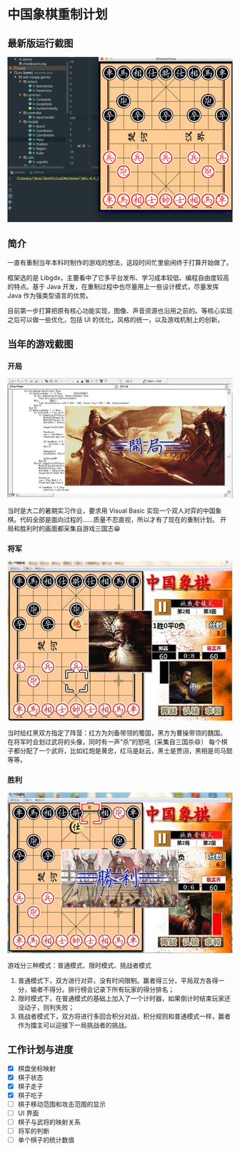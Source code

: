 # 中国象棋重制计划
## 最新版运行截图
![当前游戏运行时截图](https://github.com/mengqi92/ChineseChessRedux/blob/master/readme_assets/v0.0.2.gif)

## 简介
一直有重制当年本科时制作的游戏的想法，这段时间忙里偷闲终于打算开始做了。

框架选的是 Libgdx，主要看中了它多平台发布、学习成本较低、编程自由度较高的特点。基于 Java 开发，在重制过程中也尽量用上一些设计模式，尽量发挥 Java 作为强类型语言的优势。

目前第一步打算把原有核心功能实现，图像、声音资源也沿用之前的。等核心实现之后可以做一些优化，包括 UI 的优化，风格的统一，以及游戏机制上的创新。

## 当年的游戏截图
### 开局
![开局](https://github.com/mengqi92/ChineseChessRedux/blob/master/readme_assets/开局.jpeg)

当时是大二的暑期实习作业，要求用 Visual Basic 实现一个双人对弈的中国象棋。代码全部是面向过程的……质量不忍直视，所以才有了现在的重制计划。
开局和胜利时的画面都采集自游戏三国志😁

### 将军
![将军](https://github.com/mengqi92/ChineseChessRedux/blob/master/readme_assets/将军.jpeg)

当时给红黑双方指定了阵营：红方为刘备带领的蜀国，黑方为曹操带领的魏国。
在将军时会划过武将的头像，同时有一声“杀”的怒吼（采集自三国杀😄）
每个棋子都分配了一个武将，比如红炮是黄忠，红马是赵云，黑士是贾诩，黑相是司马懿等等。

### 胜利
![胜利](https://github.com/mengqi92/ChineseChessRedux/blob/master/readme_assets/胜利.jpeg)

游戏分三种模式：普通模式、限时模式、挑战者模式

1. 普通模式下，双方进行对弈，没有时间限制。赢者得三分，平局双方各得一分，输者不得分。排行榜会记录下所有玩家的得分排名；
2. 限时模式下，在普通模式的基础上加入了一个计时器，如果倒计时结束玩家还没动子，则判失败；
3. 挑战者模式下，双方将进行多回合积分对战，积分规则和普通模式一样，赢者作为擂主可以迎接下一局挑战者的挑战。

## 工作计划与进度

- [X] 棋盘坐标映射
- [X] 棋子状态
- [X] 棋子走子
- [X] 棋子吃子
- [ ] 棋子移动范围和攻击范围的显示
- [ ] UI 界面
- [ ] 棋子与武将的映射关系
- [ ] 将军的判断
- [ ] 单个棋子的统计数值
